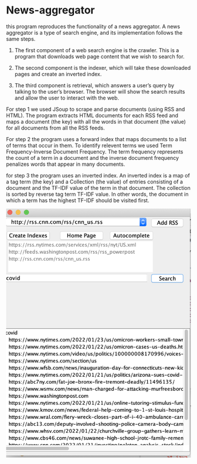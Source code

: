 # News-aggregator

this program reproduces the functionality of a news aggregator.
A news aggregator is a type of search engine, and its implementation follows the same steps.

  1. The first component of a web search engine is the crawler. This is a program that downloads
    web page content that we wish to search for.

  2. The second component is the indexer, which will take these downloaded pages and create an
    inverted index.

  3. The third component is retrieval, which answers a user’s query by talking to the user’s browser.
    The browser will show the search results and allow the user to interact with the web.
    
  For step 1 we used JSoup to scrape and parse documents (using RSS and HTML). The program extracts HTML documents for each RSS
feed and maps a document (the key) with all the words in that document (the value) for all documents
from all the RSS feeds.

   For step 2 the program uses a forward index that maps documents to a list of terms that occur in them. To identify relevent terms we used Term Frequency-Inverse Document Frequency. The term frequency represents the count of a term
in a document and the inverse document frequency penalizes words that appear in many documents.

  for step 3 the program uses an inverted index. An inverted index is a map of a tag term (the key) and a
Collection (the value) of entries consisting of a document and the TF-IDF value of the term in that
document. The collection is sorted by reverse tag term TF-IDF value. In other words, the document in
which a term has the highest TF-IDF should be visited first. 



![alt text](https://github.com/seanmcgeehan/News-aggregator/blob/main/Screen%20Shot%202022-01-23%20at%2012.15.25%20PM.png?raw=true)
